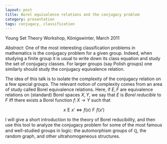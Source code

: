 ```yaml
---
layout: post
title: Borel equivalence relations and the conjugacy problem
category: presentation
tags: conjugacy, classification
---
```


Young Set Theory Workshop, Königswinter, March 2011<!--more-->

*Abstract*: One of the most interesting classification problems in mathematics is the conjugacy problem for a given group. Indeed, when studying a finite group it is usual to write down its class equation and study the set of conjugacy classes. For larger groups (say Polish groups) one similarly should study the conjugacy equivalence relation.

The idea of this talk is to isolate the complexity of the conjugacy relation on a few special groups. The relevant notion of complexity comes from an area of study called Borel equivalence relations. Here, if $E,F$ are equivalence relations on (standard) Borel spaces $X,Y$, we say that $E$ is *Borel reducible* to $F$ iff there exists a Borel function $f\colon X\to Y$ such that

$$x\mathrel{E}x'\iff f(x)\mathrel{F}f(x')$$

I will give a short introduction to the theory of Borel reducibility, and then use this tool to analyze the conjugacy problem for some of the most famous and well-studied groups in logic: the automorphism groups of $\mathbb Q$, the random graph, and other ultrahomogeneous structures.

